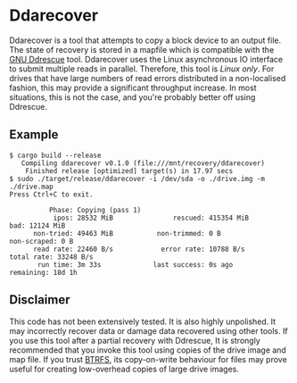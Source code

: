 # Ddarecover

Ddarecover is a tool that attempts to copy a block device to an output file.
The state of recovery is stored in a mapfile which is compatible with the [GNU
Ddrescue](https://www.gnu.org/software/ddrescue/) tool. Ddarecover uses the
Linux asynchronous IO interface to submit multiple reads in parallel.
Therefore, this tool is *Linux only*. For drives that have large numbers of
read errors distributed in a non-localised fashion, this may provide a
significant throughput increase. In most situations, this is not the case, and
you're probably better off using Ddrescue.

## Example

```
$ cargo build --release
   Compiling ddarecover v0.1.0 (file:///mnt/recovery/ddarecover)
    Finished release [optimized] target(s) in 17.97 secs
$ sudo ./target/release/ddarecover -i /dev/sda -o ./drive.img -m ./drive.map 
Press Ctrl+C to exit.

          Phase: Copying (pass 1)
           ipos: 28532 MiB               rescued: 415354 MiB                  bad: 12124 MiB
      non-tried: 49463 MiB           non-trimmed: 0 B                 non-scraped: 0 B
      read rate: 22460 B/s            error rate: 10788 B/s            total rate: 33248 B/s
       run time: 3m 33s             last success: 0s ago                remaining: 18d 1h
```

## Disclaimer

This code has not been extensively tested. It is also highly unpolished. It may
incorrectly recover data or damage data recovered using other tools. If you use
this tool after a partial recovery with Ddrescue, It is strongly recommended
that you invoke this tool using copies of the drive image and map file. If you
trust [BTRFS](https://btrfs.wiki.kernel.org/index.php/Main_Page), its
copy-on-write behaviour for files may prove useful for creating low-overhead
copies of large drive images.
